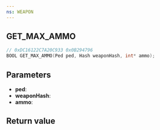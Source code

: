 ```yaml
---
ns: WEAPON
---
```

## GET_MAX_AMMO

```c
// 0xDC16122C7A20C933 0x0B294796
BOOL GET_MAX_AMMO(Ped ped, Hash weaponHash, int* ammo);
```


## Parameters
* **ped**: 
* **weaponHash**: 
* **ammo**: 

## Return value
